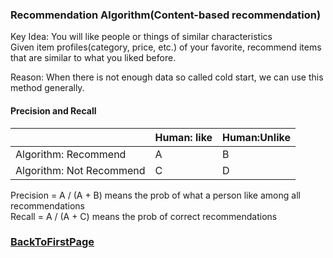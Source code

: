 ### Recommendation Algorithm(Content-based recommendation)
Key Idea: You will like people or things of similar characteristics  
Given item profiles(category, price, etc.) of your favorite, recommend items that are similar to what you liked before.

Reason: When there is not enough data so called cold start, we can use this method generally.
#### Precision and Recall
|    |Human: like    |Human:Unlike|
|----|---------------|------------|
|Algorithm: Recommend    |A    |B    |
|Algorithm: Not Recommend|C    |D    |    

Precision = A / (A + B) means the prob of what a person like among all recommendations  
Recall = A / (A + C) means the prob of correct recommendations  

### [BackToFirstPage](https://github.com/DuoL/Event_Recommendation_Java)
